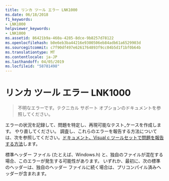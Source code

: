 ```yaml
---
title: リンカ ツール エラー LNK1000
ms.date: 06/18/2018
f1_keywords:
- LNK1000
helpviewer_keywords:
- LNK1000
ms.assetid: 86421b9a-460a-4285-8dce-9b8257d78122
ms.openlocfilehash: b0e6eb3ba44216e9300506eb84adb61a6529903d
ms.sourcegitcommit: c7f90df497e6261764893f9cc04b5d1f1bf0b64b
ms.translationtype: MT
ms.contentlocale: ja-JP
ms.lasthandoff: 04/05/2019
ms.locfileid: "58781498"
---
```

# <a name="linker-tools-error-lnk1000"></a>リンカ ツール エラー LNK1000

> 不明なエラーです。テクニカル サポート オプションのドキュメントを参照してください。

エラーの状況を記録して、問題を特定し、再現可能なテスト_ケースを作成します。 やり直してください。 調査し、これらのエラーを報告する方法については、次を参照してください。[ドキュメント、Visual c ツールセットで問題を報告する方法](../../overview/how-to-report-a-problem-with-the-visual-cpp-toolset.md)します。

標準ヘッダー ファイル (たとえば、Windows.h) と、独自のファイルが混在する場合、このエラーが発生する可能性があります。 いずれか、最初に、次の標準のヘッダーは、独自のヘッダー ファイルに続く場合は、プリコンパイル済みヘッダーが含まれます。